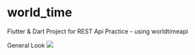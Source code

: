 # world_time
Flutter & Dart Project for REST Api Practice - using worldtimeapi

General Look
![](https://github.com/tugberk963/world-time-app/blob/tugberk/worldtime.gif)
